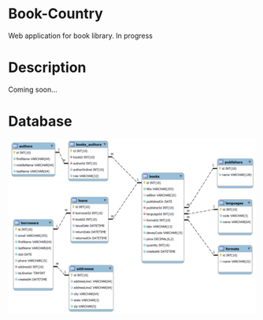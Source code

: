 # Book-Country
Web application for book library. In progress

# Description
Coming soon... 


# Database
![tag](https://raw.githubusercontent.com/aemulare/Book-Country/master/doc/db_diagram.png)

